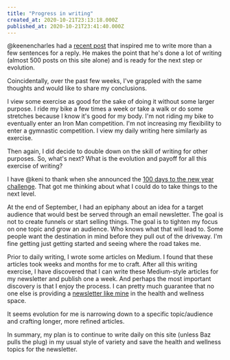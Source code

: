 ```yaml
---
title: "Progress in writing"
created_at: 2020-10-21T23:13:18.000Z
published_at: 2020-10-21T23:41:40.000Z
---
```

@keenencharles had a [recent post](https://writelier.com/back-to-writing-c200fd90-ffc8-4b8b-bcca-211b9e8b0522) that inspired me to write more than a few sentences for a reply. He makes the point that he's done a lot of writing (almost 500 posts on this site alone) and is ready for the next step or evolution. 

Coincidentally, over the past few weeks, I've grappled with the same thoughts and would like to share my conclusions.

I view some exercise as good for the sake of doing it without some larger purpose. I ride my bike a few times a week or take a walk or do some stretches because I know it's good for my body. I'm not riding my bike to eventually enter an Iron Man competition. I'm not increasing my flexibility to enter a gymnastic competition. I view my daily writing here similarly as exercise. 

Then again, I did decide to double down on the skill of writing for other purposes. So, what's next? What is the evolution and payoff for all this exercise of writing?

I have @keni to thank when she announced the [100 days to the new year challenge](https://writelier.com/100-days-28db4a33-2a9d-4609-889e-aa5d8408b3dd). That got me thinking about what I could do to take things to the next level. 

At the end of September, I had an epiphany about an idea for a target audience that would best be served through an email newsletter. The goal is not to create funnels or start selling things. The goal is to tighten my focus on one topic and grow an audience. Who knows what that will lead to. Some people want the destination in mind before they pull out of the driveway. I'm fine getting just getting started and seeing where the road takes me.

Prior to daily writing, I wrote some articles on Medium. I found that these articles took weeks and months for me to craft. After all this writing exercise, I have discovered that I can write these Medium-style articles for my newsletter and publish one a week. And perhaps the most important discovery is that I enjoy the process. I can pretty much guarantee that no one else is providing a [newsletter like mine](https://writelier.com/the-newsletter:-be-wellthy-b2ea760a-2240-456b-8006-8721ca9532c1) in the health and wellness space. 

It seems evolution for me is narrowing down to a specific topic/audience and crafting longer, more refined articles. 

In summary, my plan is to continue to write daily on this site (unless Baz pulls the plug) in my usual style of variety and save the health and wellness topics for the newsletter.
